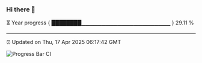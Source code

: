 ### Hi there 👋

⏳ Year progress { ████████▁▁▁▁▁▁▁▁▁▁▁▁▁▁▁▁▁▁▁▁▁▁ } 29.11 %

---

⏰ Updated on Thu, 17 Apr 2025 06:17:42 GMT

![Progress Bar CI](https://github.com/code-lakshay/GitHub-Actions-Demo/workflows/Progress%20Bar%20CI/badge.svg)
